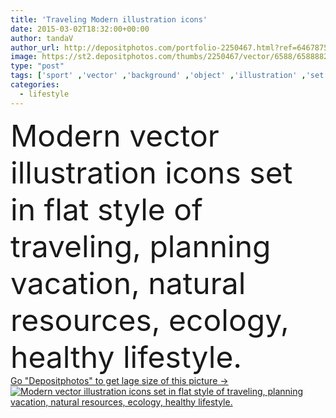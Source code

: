 ```yaml
---
title: 'Traveling Modern illustration icons'
date: 2015-03-02T18:32:00+00:00
author: tandaV
author_url: http://depositphotos.com/portfolio-2250467.html?ref=64678756
image: https://st2.depositphotos.com/thumbs/2250467/vector/6588/65888829/api_thumb_450.jpg?forcejpeg=true
type: "post"
tags: ['sport' ,'vector' ,'background' ,'object' ,'illustration' ,'set' ,'bag' ,'holiday' ,'label' ,'season' ,'travel' ,'summer' ,'nature' ,'health' ,'healthy' ,'natural' ,'food' ,'tree' ,'medical' ,'mountain' ,'electric' ,'retro' ,'graphics' ,'ecology' ,'fingers' ,'forest' ,'flat' ,'lifestyle' ,'internet' ,'fitness' ,'eco' ,'web' ,'world' ,'tools' ,'tourism' ,'globe' ,'ecological' ,'vacation' ,'cycling' ,'hiking' ,'map' ,'adventure' ,'icons' ,'unusual' ,'backpack' ,'trip' ,'hike' ,'tourist' ,'voyage' ,'tour' ]
categories: 
  - lifestyle
---
```

<div aling="center">
            <font size="60"> Modern vector illustration icons set in flat style of traveling, planning vacation, natural resources, ecology, healthy lifestyle.</font>   
</div>
<div>
    <a href='https://depositphotos.com/65888829/stock-illustration-traveling-modern-illustration-icons.html?ref=64678756' target=_blank > Go "Depositphotos" to get lage size of this picture ->
        <img href='https://depositphotos.com/65888829/stock-illustration-traveling-modern-illustration-icons.html?ref=64678756' src='https://st2.depositphotos.com/2250467/6588/v/950/depositphotos_65888829-stock-illustration-traveling-modern-illustration-icons.jpg?forcejpeg=true' alt='Modern vector illustration icons set in flat style of traveling, planning vacation, natural resources, ecology, healthy lifestyle.' >
    </a>
</div>
